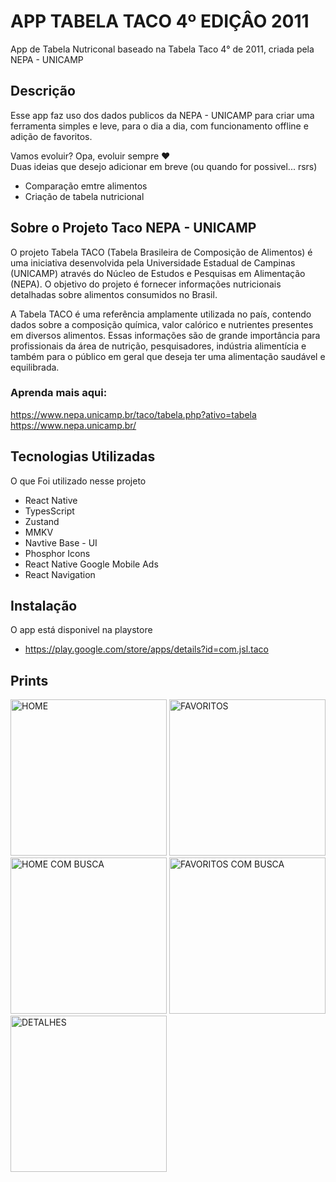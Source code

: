 
# APP TABELA TACO 4º EDIÇÂO 2011

App de Tabela Nutriconal baseado na Tabela Taco 4° de 2011, criada pela NEPA - UNICAMP

## Descrição

Esse app faz uso dos dados publicos da NEPA - UNICAMP para criar uma ferramenta simples e leve, para o dia a dia, com funcionamento offline e adição de favoritos.

Vamos evoluir?
Opa, evoluir sempre ❤️  
Duas ideias que desejo adicionar em breve (ou quando for possivel... rsrs)
- Comparação emtre alimentos
- Criação de tabela nutricional


## Sobre o Projeto Taco NEPA - UNICAMP

O projeto Tabela TACO (Tabela Brasileira de Composição de Alimentos) é uma iniciativa desenvolvida pela Universidade Estadual de Campinas (UNICAMP) através do Núcleo de Estudos e Pesquisas em Alimentação (NEPA). O objetivo do projeto é fornecer informações nutricionais detalhadas sobre alimentos consumidos no Brasil.

A Tabela TACO é uma referência amplamente utilizada no país, contendo dados sobre a composição química, valor calórico e nutrientes presentes em diversos alimentos. Essas informações são de grande importância para profissionais da área de nutrição, pesquisadores, indústria alimentícia e também para o público em geral que deseja ter uma alimentação saudável e equilibrada.

### Aprenda mais aqui:
https://www.nepa.unicamp.br/taco/tabela.php?ativo=tabela
https://www.nepa.unicamp.br/

## Tecnologias Utilizadas

O que Foi utilizado nesse projeto

- React Native
- TypesScript
- Zustand
- MMKV
- Navtive Base - UI
- Phosphor Icons
- React Native Google Mobile Ads
- React Navigation

## Instalação

O app está disponivel na playstore
- https://play.google.com/store/apps/details?id=com.jsl.taco

## Prints

<div>
    <img src="https://github.com/JereLima/tracker/blob/master/src/prints/loginWhite.jpeg(https://drive.google.com/file/d/1YUBSAAMVbM8HYtZ0e2CZuIclJy0wo0lu/view?usp=sharing)" alt="HOME" width="250"/>
    <img src="https://drive.google.com/file/d/1ihrk16TX6p2xi-sVDJeQSc4tPB_LF67f/view?usp=sharing" alt="FAVORITOS" width="250"/>
    <img src="https://drive.google.com/file/d/1p2hCraa3QFFKhfbKXBLczOHegK5sMz3t/view?usp=sharing" alt="HOME COM BUSCA" width="250"/>
    <img src="https://drive.google.com/file/d/1pZf6k3ZBk_dz_wmOrVQ2sUiinuGH9Bg5/view?usp=sharing" alt="FAVORITOS COM BUSCA" width="250"/>
    <img src="https://drive.google.com/file/d/1NlgTN04c4tzcPIEA9N15RPrnINdPug9j/view?usp=sharing" alt="DETALHES" width="250"/>
   </div>

